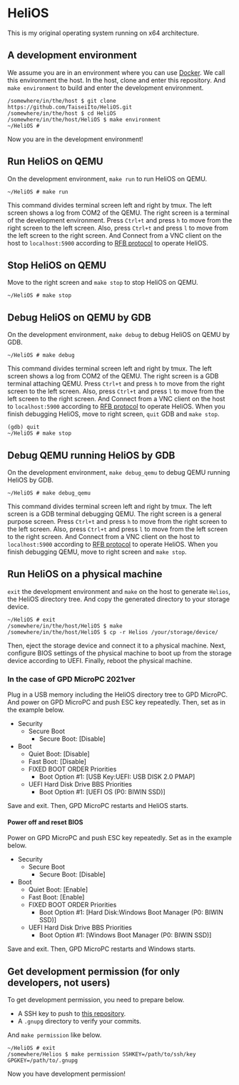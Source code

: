 # HeliOS

This is my original operating system running on x64 architecture.

## A development environment

We assume you are in an environment where you can use [Docker](https://www.docker.com/).
We call this environment the host.
In the host, clone and enter this repository.
And `make environment` to build and enter the development environment.

```
/somewhere/in/the/host $ git clone https://github.com/TaiseiIto/HeliOS.git
/somewhere/in/the/host $ cd HeliOS
/somewhere/in/the/host/HeliOS $ make environment
~/HeliOS #
```
Now you are in the development environment!

## Run HeliOS on QEMU

On the development environment, `make run` to run HeliOS on QEMU.

```
~/HeliOS # make run
```

This command divides terminal screen left and right by tmux.
The left screen shows a log from COM2 of the QEMU.
The right screen is a terminal of the development environment.
Press `Ctrl+t` and press `h` to move from the right screen to the left screen.
Also, press `Ctrl+t` and press `l` to move from the left screen to the right screen.
And Connect from a VNC client on the host to `localhost:5900` according to [RFB protocol](https://datatracker.ietf.org/doc/html/rfc6143) to operate HeliOS.

## Stop HeliOS on QEMU

Move to the right screen and `make stop` to stop HeliOS on QEMU.

```
~/HeliOS # make stop
```

## Debug HeliOS on QEMU by GDB

On the development environment, `make debug` to debug HeliOS on QEMU by GDB.

```
~/HeliOS # make debug
```

This command divides terminal screen left and right by tmux.
The left screen shows a log from COM2 of the QEMU.
The right screen is a GDB terminal attaching QEMU.
Press `Ctrl+t` and press `h` to move from the right screen to the left screen.
Also, press `Ctrl+t` and press `l` to move from the left screen to the right screen.
And Connect from a VNC client on the host to `localhost:5900` according to [RFB protocol](https://datatracker.ietf.org/doc/html/rfc6143) to operate HeliOS.
When you finish debugging HeliOS, move to right screen, `quit` GDB and `make stop`.

```
(gdb) quit
~/HeliOS # make stop
```

## Debug QEMU running HeliOS by GDB

On the development environment, `make debug_qemu` to debug QEMU running HeliOS by GDB.

```
~/HeliOS # make debug_qemu
```

This command divides terminal screen left and right by tmux.
The left screen is a GDB terminal debugging QEMU.
The right screen is a general purpose screen.
Press `Ctrl+t` and press `h` to move from the right screen to the left screen.
Also, press `Ctrl+t` and press `l` to move from the left screen to the right screen.
And Connect from a VNC client on the host to `localhost:5900` according to [RFB protocol](https://datatracker.ietf.org/doc/html/rfc6143) to operate HeliOS.
When you finish debugging QEMU, move to right screen and `make stop`.

## Run HeliOS on a physical machine

`exit` the development environment and `make` on the host to generate `Helios`, the HeliOS directory tree.
And copy the generated directory to your storage device.

```
~/HeliOS # exit
/somewhere/in/the/host/HeliOS $ make
/somewhere/in/the/host/HeliOS $ cp -r Helios /your/storage/device/
```

Then, eject the storage device and connect it to a physical machine.
Next, configure BIOS settings of the physical machine to boot up from the storage device according to UEFI.
Finally, reboot the physical machine.

### In the case of GPD MicroPC 2021ver

Plug in a USB memory including the HeliOS directory tree to GPD MicroPC.
And power on GPD MicroPC and push ESC key repeatedly.
Then, set as in the example below.

* Security
	* Secure Boot
		* Secure Boot: [Disable]
* Boot
	* Quiet Boot: [Disable]
	* Fast Boot: [Disable]
	* FIXED BOOT ORDER Priorities
		* Boot Option #1: [USB Key:UEFI: USB DISK 2.0 PMAP]
	* UEFI Hard Disk Drive BBS Priorities
		* Boot Option #1: [UEFI OS (P0: BIWIN SSD)]

Save and exit.
Then, GPD MicroPC restarts and HeliOS starts.

#### Power off and reset BIOS

Power on GPD MicroPC and push ESC key repeatedly.
Set as in the example below.

* Security
	* Secure Boot
		* Secure Boot: [Disable]
* Boot
	* Quiet Boot: [Enable]
	* Fast Boot: [Enable]
	* FIXED BOOT ORDER Priorities
		* Boot Option #1: [Hard Disk:Windows Boot Manager (P0: BIWIN SSD)]
	* UEFI Hard Disk Drive BBS Priorities
		* Boot Option #1: [Windows Boot Manager (P0: BIWIN SSD)]

Save and exit.
Then, GPD MicroPC restarts and Windows starts.

## Get development permission (for only developers, not users)

To get development permission, you need to prepare below.

* A SSH key to push to [this repository](https:/github.com/TaiseiIto/HeliOS).
* A `.gnupg` directory to verify your commits.

And `make permission` like below.

```
~/HeliOS # exit
/somewhere/Helios $ make permission SSHKEY=/path/to/ssh/key GPGKEY=/path/to/.gnupg
```

Now you have development permission!

